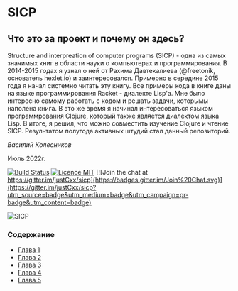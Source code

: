 # SICP

## Что это за проект и почему он здесь?

Structure and interpreation of computer programs (SICP) - одна из самых значимых книг в области науки о компьютерах и программирования.
В 2014-2015 годах я узнал о ней от Рахима Давтекалиева (@freetonik, основатель hexlet.io) и заинтересовался. Примерно в середине 2015 года я начал системно читать эту книгу. Все примеры кода в книге даны на языке программирования Racket - диалекте Lisp'a. Мне было интересно самому работать с кодом и решать задачи, которымы наполена книга. В это же время я начинал интересоваться языком программрования Clojure, который также является диалектом языка Lisp. В итоге, я решил, что можно совместить изучение Clojure и чтение SICP. Результатом полугода активных штудий стал данный репозиторий.

_Василий Колесников_

Июль 2022г.

[![Build Status](https://travis-ci.org/v-kolesnikov/sicp.svg?branch=master)](https://travis-ci.org/v-kolesnikov/sicp)
[![Licence MIT](https://img.shields.io/badge/license-MIT-blue.svg)](https://opensource.org/licenses/MIT)
[![Join the chat at https://gitter.im/justCxx/sicp](https://badges.gitter.im/Join%20Chat.svg)](https://gitter.im/justCxx/sicp?utm_source=badge&utm_medium=badge&utm_campaign=pr-badge&utm_content=badge)

![SICP](https://cloud.githubusercontent.com/assets/6506296/9565373/43d6ad60-4ed4-11e5-85bb-342aa1b562a3.jpg)


### Содержание

- [Глава 1](./doc/index.md#Глава-1-Построение-абстракций-с-помощью-процедур)
- [Глава 2](./doc/index.md#Глава-2-Построение-абстракций-с-помощью-данных)
- [Глава 3](./doc/index.md)
- [Глава 4](./doc/index.md)
- [Глава 5](./doc/index.md)
